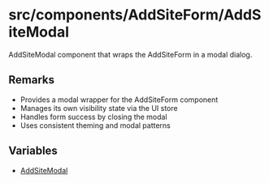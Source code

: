 # src/components/AddSiteForm/AddSiteModal

AddSiteModal component that wraps the AddSiteForm in a modal dialog.

## Remarks

- Provides a modal wrapper for the AddSiteForm component
- Manages its own visibility state via the UI store
- Handles form success by closing the modal
- Uses consistent theming and modal patterns

## Variables

- [AddSiteModal](variables/AddSiteModal.md)
